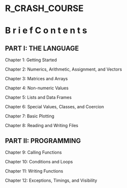 R_CRASH_COURSE
==============

# B r i e f C o n t e n t s


PART I: THE LANGUAGE
--------------------


Chapter 1: Getting Started 

Chapter 2: Numerics, Arithmetic, Assignment, and Vectors 

Chapter 3: Matrices and Arrays 

Chapter 4: Non-numeric Values 

Chapter 5: Lists and Data Frames 

Chapter 6: Special Values, Classes, and Coercion 

Chapter 7: Basic Plotting 

Chapter 8: Reading and Writing Files 


PART II: PROGRAMMING
--------------------


Chapter 9: Calling Functions 

Chapter 10: Conditions and Loops 

Chapter 11: Writing Functions 

Chapter 12: Exceptions, Timings, and Visibility 
